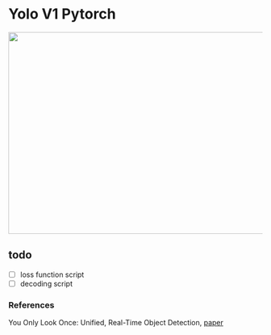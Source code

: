 
# Yolo V1 Pytorch


<img src="https://cdn.analyticsvidhya.com/wp-content/uploads/2018/12/yologo_2.png" width="900" height="400">

## todo
- [ ] loss function script
- [ ] decoding script

### References

You Only Look Once: Unified, Real-Time Object Detection, [paper](https://arxiv.org/pdf/1506.02640.pdf)
